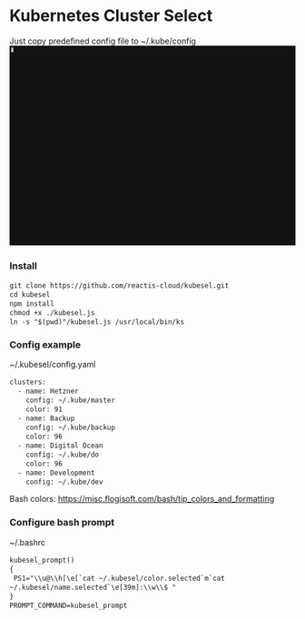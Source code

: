 # Kubernetes Cluster Select

Just copy predefined config file to ~/.kube/config
![Alt text](kubesel.gif?raw=true "")

### Install
```
git clone https://github.com/reactis-cloud/kubesel.git
cd kubesel
npm install
chmod +x ./kubesel.js
ln -s "$(pwd)"/kubesel.js /usr/local/bin/ks
```

### Config example 
~/.kubesel/config.yaml
```
clusters:
  - name: Hetzner
    config: ~/.kube/master
    color: 91
  - name: Backup
    config: ~/.kube/backup
    color: 96
  - name: Digital Ocean
    config: ~/.kube/do
    color: 96
  - name: Development
    config: ~/.kube/dev
```
Bash colors: https://misc.flogisoft.com/bash/tip_colors_and_formatting 

### Configure bash prompt
 ~/.bashrc
```
kubesel_prompt()
{
 PS1="\\u@\\h[\e[`cat ~/.kubesel/color.selected`m`cat ~/.kubesel/name.selected`\e[39m]:\\w\\$ "
}
PROMPT_COMMAND=kubesel_prompt

```
